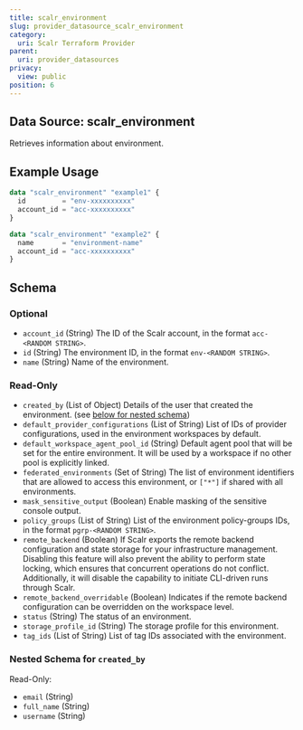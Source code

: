 ```yaml
---
title: scalr_environment
slug: provider_datasource_scalr_environment
category:
  uri: Scalr Terraform Provider
parent:
  uri: provider_datasources
privacy:
  view: public
position: 6
---
```

## Data Source: scalr_environment

Retrieves information about environment.

## Example Usage

```terraform
data "scalr_environment" "example1" {
  id         = "env-xxxxxxxxxx"
  account_id = "acc-xxxxxxxxxx"
}

data "scalr_environment" "example2" {
  name       = "environment-name"
  account_id = "acc-xxxxxxxxxx"
}
```

<!-- schema generated by tfplugindocs -->
## Schema

### Optional

- `account_id` (String) The ID of the Scalr account, in the format `acc-<RANDOM STRING>`.
- `id` (String) The environment ID, in the format `env-<RANDOM STRING>`.
- `name` (String) Name of the environment.

### Read-Only

- `created_by` (List of Object) Details of the user that created the environment. (see [below for nested schema](#nestedatt--created_by))
- `default_provider_configurations` (List of String) List of IDs of provider configurations, used in the environment workspaces by default.
- `default_workspace_agent_pool_id` (String) Default agent pool that will be set for the entire environment. It will be used by a workspace if no other pool is explicitly linked.
- `federated_environments` (Set of String) The list of environment identifiers that are allowed to access this environment, or `["*"]` if shared with all environments.
- `mask_sensitive_output` (Boolean) Enable masking of the sensitive console output.
- `policy_groups` (List of String) List of the environment policy-groups IDs, in the format `pgrp-<RANDOM STRING>`.
- `remote_backend` (Boolean) If Scalr exports the remote backend configuration and state storage for your infrastructure management. Disabling this feature will also prevent the ability to perform state locking, which ensures that concurrent operations do not conflict. Additionally, it will disable the capability to initiate CLI-driven runs through Scalr.
- `remote_backend_overridable` (Boolean) Indicates if the remote backend configuration can be overridden on the workspace level.
- `status` (String) The status of an environment.
- `storage_profile_id` (String) The storage profile for this environment.
- `tag_ids` (List of String) List of tag IDs associated with the environment.

<a id="nestedatt--created_by"></a>
### Nested Schema for `created_by`

Read-Only:

- `email` (String)
- `full_name` (String)
- `username` (String)
